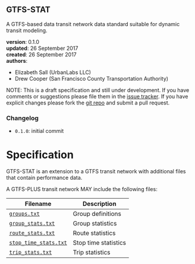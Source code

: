 
## GTFS-STAT

A GTFS-based data transit network data standard suitable for dynamic transit modeling.

**version**: 0.1.0  
**updated**: 26 September 2017  
**created**: 26 September 2017  
**authors**:

 * Elizabeth Sall (UrbanLabs LLC)  
 * Drew Cooper (San Francisco County Transportation Authority)  
 
[issues]: https://github.com/osplanning-data-standards/GTFS-STAT/issues
[repo]: https://github.com/osplanning-data-standards/GTFS-STAT
[GTFS]: https://developers.google.com/transit/gtfs/reference


NOTE: This is a draft specification and still under development. If you have comments
or suggestions please file them in the [issue tracker][issues]. If you have
explicit changes please fork the [git repo][repo] and submit a pull request.

### Changelog

-  `0.1.0`: initial commit

# Specification

GTFS-STAT is an extension to a GTFS transit network with additional files that contain 
performance data.  

A GTFS-PLUS transit network MAY include the following files:

Filename 					| Description										
----------					| -------------		
[`groups.txt`](/files/groups.md)					| Group definitions
[`group_stats.txt`](/files/group_stats.md)			| Group statistics
[`route_stats.txt`](/files/route_stats.md)			| Route statistics
[`stop_time_stats.txt`](/files/stop_times_stats.md)	| Stop time statistics
[`trip_stats.txt`](/files/trip_stats.md)			| Trip statistics
